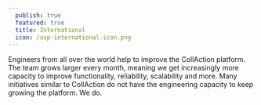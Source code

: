 ```yaml
---
  publish: true
  featured: true
  title: International
  icon: /usp-international-icon.png
---
```


Engineers from all over the world help to improve the CollAction platform. The team grows larger every month, meaning we get increasingly more capacity to improve functionality, reliability, scalability and more. Many initiatives similar to CollAction do not have the engineering capacity to keep growing the platform. We do.
